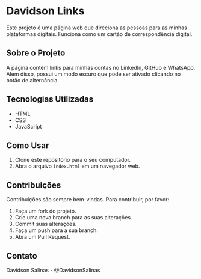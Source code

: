 # Davidson Links

Este projeto é uma página web que direciona as pessoas para as minhas plataformas digitais. Funciona como um cartão de correspondência digital.

## Sobre o Projeto

A página contém links para minhas contas no LinkedIn, GitHub e WhatsApp. Além disso, possui um modo escuro que pode ser ativado clicando no botão de alternância.

## Tecnologias Utilizadas

- HTML
- CSS
- JavaScript

## Como Usar

1. Clone este repositório para o seu computador.
2. Abra o arquivo `index.html` em um navegador web.

## Contribuições

Contribuições são sempre bem-vindas. Para contribuir, por favor:

1. Faça um fork do projeto.
2. Crie uma nova branch para as suas alterações.
3. Commit suas alterações.
4. Faça um push para a sua branch.
5. Abra um Pull Request.

## Contato

Davidson Salinas - @DavidsonSalinas
